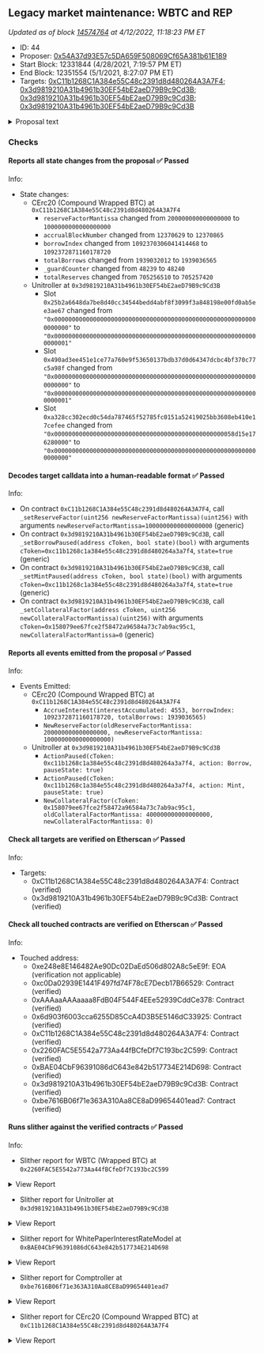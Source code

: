 ## Legacy market maintenance: WBTC and REP

_Updated as of block [14574764](https://etherscan.io/block/14574764) at 4/12/2022, 11:18:23 PM ET_

- ID: 44
- Proposer: [0x54A37d93E57c5DA659F508069Cf65A381b61E189](https://etherscan.io/address/0x54A37d93E57c5DA659F508069Cf65A381b61E189)
- Start Block: 12331844 (4/28/2021, 7:19:57 PM ET)
- End Block: 12351554 (5/1/2021, 8:27:07 PM ET)
- Targets: [0xC11b1268C1A384e55C48c2391d8d480264A3A7F4](https://etherscan.io/address/0xC11b1268C1A384e55C48c2391d8d480264A3A7F4#code); [0x3d9819210A31b4961b30EF54bE2aeD79B9c9Cd3B](https://etherscan.io/address/0x3d9819210A31b4961b30EF54bE2aeD79B9c9Cd3B#code); [0x3d9819210A31b4961b30EF54bE2aeD79B9c9Cd3B](https://etherscan.io/address/0x3d9819210A31b4961b30EF54bE2aeD79B9c9Cd3B#code); [0x3d9819210A31b4961b30EF54bE2aeD79B9c9Cd3B](https://etherscan.io/address/0x3d9819210A31b4961b30EF54bE2aeD79B9c9Cd3B#code)

<details>
  <summary>Proposal text</summary>

> # Legacy market maintenance: WBTC and REP
> In [Proposal 41](https://compound.finance/governance/proposals/41), we began the process to migrate WBTC to a modern upgradable cToken contract.
> 
> The new WBTC cToken has become widely adopted, with $2.2B supplied.
> 
> This proposal continues the deprecation process for the legacy WBTC market, following the process established for SAI and REP.
> 
> The Reserve Factor for the legacy asset will be raised to 100%, which removes the supply interest rate, and supplying and borrowing (new usage) will be disabled. The legacy WBTC cToken will still be effective collateral, and existing users will not be liquidated or materially impacted.
> 
> Finally, the proposal completes the deprecation of REP, by lowering its collateral factor to 0%, nine months after [Proposal 17](https://compound.finance/governance/proposals/17) disabled new usage of the asset.
> 
> [Discussion](https://www.comp.xyz/t/legacy-market-migration-wbtc/1333)
</details>

### Checks
#### Reports all state changes from the proposal ✅ Passed
  




Info:
- State changes:
    - CErc20 (Compound Wrapped BTC) at `0xC11b1268C1A384e55C48c2391d8d480264A3A7F4`
        - `reserveFactorMantissa` changed from `200000000000000000` to `1000000000000000000`
        - `accrualBlockNumber` changed from `12370629` to `12370865`
        - `borrowIndex` changed from `1092370306041414468` to `1092372871160178720`
        - `totalBorrows` changed from `1939032012` to `1939036565`
        - `_guardCounter` changed from `48239` to `48240`
        - `totalReserves` changed from `705256510` to `705257420`
    - Unitroller at `0x3d9819210A31b4961b30EF54bE2aeD79B9c9Cd3B`
        - Slot `0x25b2a6648da7be8d40cc34544bedd4abf8f3099f3a848198e00fd0ab5ee3ae67` changed from `"0x0000000000000000000000000000000000000000000000000000000000000000"` to `"0x0000000000000000000000000000000000000000000000000000000000000001"`
        - Slot `0x490ad3ee451e1ce77a760e9f53650137bdb37d0d64347dcbc4bf370c77c5a98f` changed from `"0x0000000000000000000000000000000000000000000000000000000000000000"` to `"0x0000000000000000000000000000000000000000000000000000000000000001"`
        - Slot `0xa328cc302ecd0c54da787465f52785fc0151a52419025bb3608eb410e17cefee` changed from `"0x000000000000000000000000000000000000000000000000058d15e176280000"` to `"0x0000000000000000000000000000000000000000000000000000000000000000"`

#### Decodes target calldata into a human-readable format ✅ Passed
  




Info:
- On contract `0xC11b1268C1A384e55C48c2391d8d480264A3A7F4`, call `_setReserveFactor(uint256 newReserveFactorMantissa)(uint256)` with arguments `newReserveFactorMantissa=1000000000000000000` (generic)
- On contract `0x3d9819210A31b4961b30EF54bE2aeD79B9c9Cd3B`, call `_setBorrowPaused(address cToken, bool state)(bool)` with arguments `cToken=0xc11b1268c1a384e55c48c2391d8d480264a3a7f4`, `state=true` (generic)
- On contract `0x3d9819210A31b4961b30EF54bE2aeD79B9c9Cd3B`, call `_setMintPaused(address cToken, bool state)(bool)` with arguments `cToken=0xc11b1268c1a384e55c48c2391d8d480264a3a7f4`, `state=true` (generic)
- On contract `0x3d9819210A31b4961b30EF54bE2aeD79B9c9Cd3B`, call `_setCollateralFactor(address cToken, uint256 newCollateralFactorMantissa)(uint256)` with arguments `cToken=0x158079ee67fce2f58472a96584a73c7ab9ac95c1`, `newCollateralFactorMantissa=0` (generic)

#### Reports all events emitted from the proposal ✅ Passed
  




Info:
- Events Emitted:
    - CErc20 (Compound Wrapped BTC) at `0xC11b1268C1A384e55C48c2391d8d480264A3A7F4`
        - `AccrueInterest(interestAccumulated: 4553, borrowIndex: 1092372871160178720, totalBorrows: 1939036565)`
        - `NewReserveFactor(oldReserveFactorMantissa: 200000000000000000, newReserveFactorMantissa: 1000000000000000000)`
    - Unitroller at `0x3d9819210A31b4961b30EF54bE2aeD79B9c9Cd3B`
        - `ActionPaused(cToken: 0xc11b1268c1a384e55c48c2391d8d480264a3a7f4, action: Borrow, pauseState: true)`
        - `ActionPaused(cToken: 0xc11b1268c1a384e55c48c2391d8d480264a3a7f4, action: Mint, pauseState: true)`
        - `NewCollateralFactor(cToken: 0x158079ee67fce2f58472a96584a73c7ab9ac95c1, oldCollateralFactorMantissa: 400000000000000000, newCollateralFactorMantissa: 0)`

#### Check all targets are verified on Etherscan ✅ Passed
  




Info:
- Targets:
    - 0xC11b1268C1A384e55C48c2391d8d480264A3A7F4: Contract (verified)
    - 0x3d9819210A31b4961b30EF54bE2aeD79B9c9Cd3B: Contract (verified)

#### Check all touched contracts are verified on Etherscan ✅ Passed
  




Info:
- Touched address:
    - 0xe248e8E146482Ae90Dc02DaEd506d802A8c5eE9f: EOA (verification not applicable)
    - 0xc0Da02939E1441F497fd74F78cE7Decb17B66529: Contract (verified)
    - 0xAAAaaAAAaaaa8FdB04F544F4EEe52939CddCe378: Contract (verified)
    - 0x6d903f6003cca6255D85CcA4D3B5E5146dC33925: Contract (verified)
    - 0xC11b1268C1A384e55C48c2391d8d480264A3A7F4: Contract (verified)
    - 0x2260FAC5E5542a773Aa44fBCfeDf7C193bc2C599: Contract (verified)
    - 0xBAE04CbF96391086dC643e842b517734E214D698: Contract (verified)
    - 0x3d9819210A31b4961b30EF54bE2aeD79B9c9Cd3B: Contract (verified)
    - 0xbe7616B06f71e363A310Aa8CE8aD99654401ead7: Contract (verified)

#### Runs slither against the verified contracts ✅ Passed
  




Info:
- Slither report for WBTC (Wrapped BTC) at `0x2260FAC5E5542a773Aa44fBCfeDf7C193bc2C599`

<details>
<summary>View Report</summary>

```
[92m
Claimable.transferOwnership(address) (crytic-export/etherscan-contracts/0x2260FAC5E5542a773Aa44fBCfeDf7C193bc2C599-WBTC.sol#561-563) should emit an event for: 
	- pendingOwner = newOwner (crytic-export/etherscan-contracts/0x2260FAC5E5542a773Aa44fBCfeDf7C193bc2C599-WBTC.sol#562) 
Reference: https://github.com/crytic/slither/wiki/Detector-Documentation#missing-events-access-control[0m
[92m
Claimable.transferOwnership(address).newOwner (crytic-export/etherscan-contracts/0x2260FAC5E5542a773Aa44fBCfeDf7C193bc2C599-WBTC.sol#561) lacks a zero-check on :
		- pendingOwner = newOwner (crytic-export/etherscan-contracts/0x2260FAC5E5542a773Aa44fBCfeDf7C193bc2C599-WBTC.sol#562)
Reference: https://github.com/crytic/slither/wiki/Detector-Documentation#missing-zero-address-validation[0m
[92m
Ownable._transferOwnership(address) (crytic-export/etherscan-contracts/0x2260FAC5E5542a773Aa44fBCfeDf7C193bc2C599-WBTC.sol#334-338) is never used and should be removed
SafeERC20.safeApprove(ERC20,address,uint256) (crytic-export/etherscan-contracts/0x2260FAC5E5542a773Aa44fBCfeDf7C193bc2C599-WBTC.sol#605-613) is never used and should be removed
SafeERC20.safeTransferFrom(ERC20,address,address,uint256) (crytic-export/etherscan-contracts/0x2260FAC5E5542a773Aa44fBCfeDf7C193bc2C599-WBTC.sol#594-603) is never used and should be removed
SafeMath.div(uint256,uint256) (crytic-export/etherscan-contracts/0x2260FAC5E5542a773Aa44fBCfeDf7C193bc2C599-WBTC.sol#44-49) is never used and should be removed
SafeMath.mul(uint256,uint256) (crytic-export/etherscan-contracts/0x2260FAC5E5542a773Aa44fBCfeDf7C193bc2C599-WBTC.sol#28-39) is never used and should be removed
Reference: https://github.com/crytic/slither/wiki/Detector-Documentation#dead-code[0m
[92m
Pragma version0.4.24 (crytic-export/etherscan-contracts/0x2260FAC5E5542a773Aa44fBCfeDf7C193bc2C599-WBTC.sol#1) allows old versions
solc-0.4.24 is not recommended for deployment
Reference: https://github.com/crytic/slither/wiki/Detector-Documentation#incorrect-versions-of-solidity[0m
[92m
Parameter SafeMath.mul(uint256,uint256)._a (crytic-export/etherscan-contracts/0x2260FAC5E5542a773Aa44fBCfeDf7C193bc2C599-WBTC.sol#28) is not in mixedCase
Parameter SafeMath.mul(uint256,uint256)._b (crytic-export/etherscan-contracts/0x2260FAC5E5542a773Aa44fBCfeDf7C193bc2C599-WBTC.sol#28) is not in mixedCase
Parameter SafeMath.div(uint256,uint256)._a (crytic-export/etherscan-contracts/0x2260FAC5E5542a773Aa44fBCfeDf7C193bc2C599-WBTC.sol#44) is not in mixedCase
Parameter SafeMath.div(uint256,uint256)._b (crytic-export/etherscan-contracts/0x2260FAC5E5542a773Aa44fBCfeDf7C193bc2C599-WBTC.sol#44) is not in mixedCase
Parameter SafeMath.sub(uint256,uint256)._a (crytic-export/etherscan-contracts/0x2260FAC5E5542a773Aa44fBCfeDf7C193bc2C599-WBTC.sol#54) is not in mixedCase
Parameter SafeMath.sub(uint256,uint256)._b (crytic-export/etherscan-contracts/0x2260FAC5E5542a773Aa44fBCfeDf7C193bc2C599-WBTC.sol#54) is not in mixedCase
Parameter SafeMath.add(uint256,uint256)._a (crytic-export/etherscan-contracts/0x2260FAC5E5542a773Aa44fBCfeDf7C193bc2C599-WBTC.sol#62) is not in mixedCase
Parameter SafeMath.add(uint256,uint256)._b (crytic-export/etherscan-contracts/0x2260FAC5E5542a773Aa44fBCfeDf7C193bc2C599-WBTC.sol#62) is not in mixedCase
Parameter BasicToken.transfer(address,uint256)._to (crytic-export/etherscan-contracts/0x2260FAC5E5542a773Aa44fBCfeDf7C193bc2C599-WBTC.sol#94) is not in mixedCase
Parameter BasicToken.transfer(address,uint256)._value (crytic-export/etherscan-contracts/0x2260FAC5E5542a773Aa44fBCfeDf7C193bc2C599-WBTC.sol#94) is not in mixedCase
Parameter BasicToken.balanceOf(address)._owner (crytic-export/etherscan-contracts/0x2260FAC5E5542a773Aa44fBCfeDf7C193bc2C599-WBTC.sol#109) is not in mixedCase
Parameter StandardToken.transferFrom(address,address,uint256)._from (crytic-export/etherscan-contracts/0x2260FAC5E5542a773Aa44fBCfeDf7C193bc2C599-WBTC.sol#157) is not in mixedCase
Parameter StandardToken.transferFrom(address,address,uint256)._to (crytic-export/etherscan-contracts/0x2260FAC5E5542a773Aa44fBCfeDf7C193bc2C599-WBTC.sol#158) is not in mixedCase
Parameter StandardToken.transferFrom(address,address,uint256)._value (crytic-export/etherscan-contracts/0x2260FAC5E5542a773Aa44fBCfeDf7C193bc2C599-WBTC.sol#159) is not in mixedCase
Parameter StandardToken.approve(address,uint256)._spender (crytic-export/etherscan-contracts/0x2260FAC5E5542a773Aa44fBCfeDf7C193bc2C599-WBTC.sol#184) is not in mixedCase
Parameter StandardToken.approve(address,uint256)._value (crytic-export/etherscan-contracts/0x2260FAC5E5542a773Aa44fBCfeDf7C193bc2C599-WBTC.sol#184) is not in mixedCase
Parameter StandardToken.allowance(address,address)._owner (crytic-export/etherscan-contracts/0x2260FAC5E5542a773Aa44fBCfeDf7C193bc2C599-WBTC.sol#197) is not in mixedCase
Parameter StandardToken.allowance(address,address)._spender (crytic-export/etherscan-contracts/0x2260FAC5E5542a773Aa44fBCfeDf7C193bc2C599-WBTC.sol#198) is not in mixedCase
Parameter StandardToken.increaseApproval(address,uint256)._spender (crytic-export/etherscan-contracts/0x2260FAC5E5542a773Aa44fBCfeDf7C193bc2C599-WBTC.sol#217) is not in mixedCase
Parameter StandardToken.increaseApproval(address,uint256)._addedValue (crytic-export/etherscan-contracts/0x2260FAC5E5542a773Aa44fBCfeDf7C193bc2C599-WBTC.sol#218) is not in mixedCase
Parameter StandardToken.decreaseApproval(address,uint256)._spender (crytic-export/etherscan-contracts/0x2260FAC5E5542a773Aa44fBCfeDf7C193bc2C599-WBTC.sol#239) is not in mixedCase
Parameter StandardToken.decreaseApproval(address,uint256)._subtractedValue (crytic-export/etherscan-contracts/0x2260FAC5E5542a773Aa44fBCfeDf7C193bc2C599-WBTC.sol#240) is not in mixedCase
Parameter Ownable.transferOwnership(address)._newOwner (crytic-export/etherscan-contracts/0x2260FAC5E5542a773Aa44fBCfeDf7C193bc2C599-WBTC.sol#326) is not in mixedCase
Parameter MintableToken.mint(address,uint256)._to (crytic-export/etherscan-contracts/0x2260FAC5E5542a773Aa44fBCfeDf7C193bc2C599-WBTC.sol#372) is not in mixedCase
Parameter MintableToken.mint(address,uint256)._amount (crytic-export/etherscan-contracts/0x2260FAC5E5542a773Aa44fBCfeDf7C193bc2C599-WBTC.sol#373) is not in mixedCase
Parameter BurnableToken.burn(uint256)._value (crytic-export/etherscan-contracts/0x2260FAC5E5542a773Aa44fBCfeDf7C193bc2C599-WBTC.sol#412) is not in mixedCase
Parameter PausableToken.transfer(address,uint256)._to (crytic-export/etherscan-contracts/0x2260FAC5E5542a773Aa44fBCfeDf7C193bc2C599-WBTC.sol#483) is not in mixedCase
Parameter PausableToken.transfer(address,uint256)._value (crytic-export/etherscan-contracts/0x2260FAC5E5542a773Aa44fBCfeDf7C193bc2C599-WBTC.sol#484) is not in mixedCase
Parameter PausableToken.transferFrom(address,address,uint256)._from (crytic-export/etherscan-contracts/0x2260FAC5E5542a773Aa44fBCfeDf7C193bc2C599-WBTC.sol#494) is not in mixedCase
Parameter PausableToken.transferFrom(address,address,uint256)._to (crytic-export/etherscan-contracts/0x2260FAC5E5542a773Aa44fBCfeDf7C193bc2C599-WBTC.sol#495) is not in mixedCase
Parameter PausableToken.transferFrom(address,address,uint256)._value (crytic-export/etherscan-contracts/0x2260FAC5E5542a773Aa44fBCfeDf7C193bc2C599-WBTC.sol#496) is not in mixedCase
Parameter PausableToken.approve(address,uint256)._spender (crytic-export/etherscan-contracts/0x2260FAC5E5542a773Aa44fBCfeDf7C193bc2C599-WBTC.sol#506) is not in mixedCase
Parameter PausableToken.approve(address,uint256)._value (crytic-export/etherscan-contracts/0x2260FAC5E5542a773Aa44fBCfeDf7C193bc2C599-WBTC.sol#507) is not in mixedCase
Parameter PausableToken.increaseApproval(address,uint256)._spender (crytic-export/etherscan-contracts/0x2260FAC5E5542a773Aa44fBCfeDf7C193bc2C599-WBTC.sol#517) is not in mixedCase
Parameter PausableToken.increaseApproval(address,uint256)._addedValue (crytic-export/etherscan-contracts/0x2260FAC5E5542a773Aa44fBCfeDf7C193bc2C599-WBTC.sol#518) is not in mixedCase
Parameter PausableToken.decreaseApproval(address,uint256)._spender (crytic-export/etherscan-contracts/0x2260FAC5E5542a773Aa44fBCfeDf7C193bc2C599-WBTC.sol#528) is not in mixedCase
Parameter PausableToken.decreaseApproval(address,uint256)._subtractedValue (crytic-export/etherscan-contracts/0x2260FAC5E5542a773Aa44fBCfeDf7C193bc2C599-WBTC.sol#529) is not in mixedCase
Parameter SafeERC20.safeTransfer(ERC20Basic,address,uint256)._token (crytic-export/etherscan-contracts/0x2260FAC5E5542a773Aa44fBCfeDf7C193bc2C599-WBTC.sol#585) is not in mixedCase
Parameter SafeERC20.safeTransfer(ERC20Basic,address,uint256)._to (crytic-export/etherscan-contracts/0x2260FAC5E5542a773Aa44fBCfeDf7C193bc2C599-WBTC.sol#586) is not in mixedCase
Parameter SafeERC20.safeTransfer(ERC20Basic,address,uint256)._value (crytic-export/etherscan-contracts/0x2260FAC5E5542a773Aa44fBCfeDf7C193bc2C599-WBTC.sol#587) is not in mixedCase
Parameter SafeERC20.safeTransferFrom(ERC20,address,address,uint256)._token (crytic-export/etherscan-contracts/0x2260FAC5E5542a773Aa44fBCfeDf7C193bc2C599-WBTC.sol#595) is not in mixedCase
Parameter SafeERC20.safeTransferFrom(ERC20,address,address,uint256)._from (crytic-export/etherscan-contracts/0x2260FAC5E5542a773Aa44fBCfeDf7C193bc2C599-WBTC.sol#596) is not in mixedCase
Parameter SafeERC20.safeTransferFrom(ERC20,address,address,uint256)._to (crytic-export/etherscan-contracts/0x2260FAC5E5542a773Aa44fBCfeDf7C193bc2C599-WBTC.sol#597) is not in mixedCase
Parameter SafeERC20.safeTransferFrom(ERC20,address,address,uint256)._value (crytic-export/etherscan-contracts/0x2260FAC5E5542a773Aa44fBCfeDf7C193bc2C599-WBTC.sol#598) is not in mixedCase
Parameter SafeERC20.safeApprove(ERC20,address,uint256)._token (crytic-export/etherscan-contracts/0x2260FAC5E5542a773Aa44fBCfeDf7C193bc2C599-WBTC.sol#606) is not in mixedCase
Parameter SafeERC20.safeApprove(ERC20,address,uint256)._spender (crytic-export/etherscan-contracts/0x2260FAC5E5542a773Aa44fBCfeDf7C193bc2C599-WBTC.sol#607) is not in mixedCase
Parameter SafeERC20.safeApprove(ERC20,address,uint256)._value (crytic-export/etherscan-contracts/0x2260FAC5E5542a773Aa44fBCfeDf7C193bc2C599-WBTC.sol#608) is not in mixedCase
Parameter CanReclaimToken.reclaimToken(ERC20Basic)._token (crytic-export/etherscan-contracts/0x2260FAC5E5542a773Aa44fBCfeDf7C193bc2C599-WBTC.sol#631) is not in mixedCase
Reference: https://github.com/crytic/slither/wiki/Detector-Documentation#conformance-to-solidity-naming-conventions[0m
[92m
totalSupply() should be declared external:
	- BasicToken.totalSupply() (crytic-export/etherscan-contracts/0x2260FAC5E5542a773Aa44fBCfeDf7C193bc2C599-WBTC.sol#85-87)
	- ERC20Basic.totalSupply() (crytic-export/etherscan-contracts/0x2260FAC5E5542a773Aa44fBCfeDf7C193bc2C599-WBTC.sol#11)
balanceOf(address) should be declared external:
	- BasicToken.balanceOf(address) (crytic-export/etherscan-contracts/0x2260FAC5E5542a773Aa44fBCfeDf7C193bc2C599-WBTC.sol#109-111)
	- ERC20Basic.balanceOf(address) (crytic-export/etherscan-contracts/0x2260FAC5E5542a773Aa44fBCfeDf7C193bc2C599-WBTC.sol#12)
allowance(address,address) should be declared external:
	- ERC20.allowance(address,address) (crytic-export/etherscan-contracts/0x2260FAC5E5542a773Aa44fBCfeDf7C193bc2C599-WBTC.sol#122-123)
	- StandardToken.allowance(address,address) (crytic-export/etherscan-contracts/0x2260FAC5E5542a773Aa44fBCfeDf7C193bc2C599-WBTC.sol#196-205)
renounceOwnership() should be declared external:
	- Ownable.renounceOwnership() (crytic-export/etherscan-contracts/0x2260FAC5E5542a773Aa44fBCfeDf7C193bc2C599-WBTC.sol#317-320)
	- WBTC.renounceOwnership() (crytic-export/etherscan-contracts/0x2260FAC5E5542a773Aa44fBCfeDf7C193bc2C599-WBTC.sol#656-658)
transferOwnership(address) should be declared external:
	- Claimable.transferOwnership(address) (crytic-export/etherscan-contracts/0x2260FAC5E5542a773Aa44fBCfeDf7C193bc2C599-WBTC.sol#561-563)
	- Ownable.transferOwnership(address) (crytic-export/etherscan-contracts/0x2260FAC5E5542a773Aa44fBCfeDf7C193bc2C599-WBTC.sol#326-328)
mint(address,uint256) should be declared external:
	- MintableToken.mint(address,uint256) (crytic-export/etherscan-contracts/0x2260FAC5E5542a773Aa44fBCfeDf7C193bc2C599-WBTC.sol#371-385)
finishMinting() should be declared external:
	- MintableToken.finishMinting() (crytic-export/etherscan-contracts/0x2260FAC5E5542a773Aa44fBCfeDf7C193bc2C599-WBTC.sol#391-395)
	- WBTC.finishMinting() (crytic-export/etherscan-contracts/0x2260FAC5E5542a773Aa44fBCfeDf7C193bc2C599-WBTC.sol#652-654)
pause() should be declared external:
	- Pausable.pause() (crytic-export/etherscan-contracts/0x2260FAC5E5542a773Aa44fBCfeDf7C193bc2C599-WBTC.sol#460-463)
unpause() should be declared external:
	- Pausable.unpause() (crytic-export/etherscan-contracts/0x2260FAC5E5542a773Aa44fBCfeDf7C193bc2C599-WBTC.sol#468-471)
claimOwnership() should be declared external:
	- Claimable.claimOwnership() (crytic-export/etherscan-contracts/0x2260FAC5E5542a773Aa44fBCfeDf7C193bc2C599-WBTC.sol#568-572)
Reference: https://github.com/crytic/slither/wiki/Detector-Documentation#public-function-that-could-be-declared-external[0m
0x2260FAC5E5542a773Aa44fBCfeDf7C193bc2C599 analyzed (16 contracts with 77 detectors), 67 result(s) found
```

</details>


- Slither report for Unitroller at `0x3d9819210A31b4961b30EF54bE2aeD79B9c9Cd3B`

<details>
<summary>View Report</summary>

```
Contract has no public source code
Traceback (most recent call last):
  File "/opt/hostedtoolcache/Python/3.10.4/x64/lib/python3.10/site-packages/slither/__main__.py", line 743, in main_impl
    ) = process_all(filename, args, detector_classes, printer_classes)
  File "/opt/hostedtoolcache/Python/3.10.4/x64/lib/python3.10/site-packages/slither/__main__.py", line 73, in process_all
    compilations = compile_all(target, **vars(args))
  File "/opt/hostedtoolcache/Python/3.10.4/x64/lib/python3.10/site-packages/crytic_compile/crytic_compile.py", line 637, in compile_all
    compilations.append(CryticCompile(target, **kwargs))
  File "/opt/hostedtoolcache/Python/3.10.4/x64/lib/python3.10/site-packages/crytic_compile/crytic_compile.py", line 117, in __init__
    self._compile(**kwargs)
  File "/opt/hostedtoolcache/Python/3.10.4/x64/lib/python3.10/site-packages/crytic_compile/crytic_compile.py", line 548, in _compile
    self._platform.compile(self, **kwargs)
  File "/opt/hostedtoolcache/Python/3.10.4/x64/lib/python3.10/site-packages/crytic_compile/platform/etherscan.py", line 256, in compile
    raise InvalidCompilation("Contract has no public source code: " + etherscan_url)
crytic_compile.platform.exceptions.InvalidCompilation: Contract has no public source code: https://api.etherscan.io/api?module=contract&action=getsourcecode&address=0x3d9819210A31b4961b30EF54bE2aeD79B9c9Cd3B
None
Error in 0x3d9819210A31b4961b30EF54bE2aeD79B9c9Cd3B
Traceback (most recent call last):
  File "/opt/hostedtoolcache/Python/3.10.4/x64/lib/python3.10/site-packages/slither/__main__.py", line 743, in main_impl
    ) = process_all(filename, args, detector_classes, printer_classes)
  File "/opt/hostedtoolcache/Python/3.10.4/x64/lib/python3.10/site-packages/slither/__main__.py", line 73, in process_all
    compilations = compile_all(target, **vars(args))
  File "/opt/hostedtoolcache/Python/3.10.4/x64/lib/python3.10/site-packages/crytic_compile/crytic_compile.py", line 637, in compile_all
    compilations.append(CryticCompile(target, **kwargs))
  File "/opt/hostedtoolcache/Python/3.10.4/x64/lib/python3.10/site-packages/crytic_compile/crytic_compile.py", line 117, in __init__
    self._compile(**kwargs)
  File "/opt/hostedtoolcache/Python/3.10.4/x64/lib/python3.10/site-packages/crytic_compile/crytic_compile.py", line 548, in _compile
    self._platform.compile(self, **kwargs)
  File "/opt/hostedtoolcache/Python/3.10.4/x64/lib/python3.10/site-packages/crytic_compile/platform/etherscan.py", line 256, in compile
    raise InvalidCompilation("Contract has no public source code: " + etherscan_url)
crytic_compile.platform.exceptions.InvalidCompilation: Contract has no public source code: https://api.etherscan.io/api?module=contract&action=getsourcecode&address=0x3d9819210A31b4961b30EF54bE2aeD79B9c9Cd3B

```

</details>


- Slither report for WhitePaperInterestRateModel at `0xBAE04CbF96391086dC643e842b517734E214D698`

<details>
<summary>View Report</summary>

```
Contract has no public source code
Traceback (most recent call last):
  File "/opt/hostedtoolcache/Python/3.10.4/x64/lib/python3.10/site-packages/slither/__main__.py", line 743, in main_impl
    ) = process_all(filename, args, detector_classes, printer_classes)
  File "/opt/hostedtoolcache/Python/3.10.4/x64/lib/python3.10/site-packages/slither/__main__.py", line 73, in process_all
    compilations = compile_all(target, **vars(args))
  File "/opt/hostedtoolcache/Python/3.10.4/x64/lib/python3.10/site-packages/crytic_compile/crytic_compile.py", line 637, in compile_all
    compilations.append(CryticCompile(target, **kwargs))
  File "/opt/hostedtoolcache/Python/3.10.4/x64/lib/python3.10/site-packages/crytic_compile/crytic_compile.py", line 117, in __init__
    self._compile(**kwargs)
  File "/opt/hostedtoolcache/Python/3.10.4/x64/lib/python3.10/site-packages/crytic_compile/crytic_compile.py", line 548, in _compile
    self._platform.compile(self, **kwargs)
  File "/opt/hostedtoolcache/Python/3.10.4/x64/lib/python3.10/site-packages/crytic_compile/platform/etherscan.py", line 256, in compile
    raise InvalidCompilation("Contract has no public source code: " + etherscan_url)
crytic_compile.platform.exceptions.InvalidCompilation: Contract has no public source code: https://api.etherscan.io/api?module=contract&action=getsourcecode&address=0xBAE04CbF96391086dC643e842b517734E214D698
None
Error in 0xBAE04CbF96391086dC643e842b517734E214D698
Traceback (most recent call last):
  File "/opt/hostedtoolcache/Python/3.10.4/x64/lib/python3.10/site-packages/slither/__main__.py", line 743, in main_impl
    ) = process_all(filename, args, detector_classes, printer_classes)
  File "/opt/hostedtoolcache/Python/3.10.4/x64/lib/python3.10/site-packages/slither/__main__.py", line 73, in process_all
    compilations = compile_all(target, **vars(args))
  File "/opt/hostedtoolcache/Python/3.10.4/x64/lib/python3.10/site-packages/crytic_compile/crytic_compile.py", line 637, in compile_all
    compilations.append(CryticCompile(target, **kwargs))
  File "/opt/hostedtoolcache/Python/3.10.4/x64/lib/python3.10/site-packages/crytic_compile/crytic_compile.py", line 117, in __init__
    self._compile(**kwargs)
  File "/opt/hostedtoolcache/Python/3.10.4/x64/lib/python3.10/site-packages/crytic_compile/crytic_compile.py", line 548, in _compile
    self._platform.compile(self, **kwargs)
  File "/opt/hostedtoolcache/Python/3.10.4/x64/lib/python3.10/site-packages/crytic_compile/platform/etherscan.py", line 256, in compile
    raise InvalidCompilation("Contract has no public source code: " + etherscan_url)
crytic_compile.platform.exceptions.InvalidCompilation: Contract has no public source code: https://api.etherscan.io/api?module=contract&action=getsourcecode&address=0xBAE04CbF96391086dC643e842b517734E214D698

```

</details>


- Slither report for Comptroller at `0xbe7616B06f71e363A310Aa8CE8aD99654401ead7`

<details>
<summary>View Report</summary>

```
Contract has no public source code
Traceback (most recent call last):
  File "/opt/hostedtoolcache/Python/3.10.4/x64/lib/python3.10/site-packages/slither/__main__.py", line 743, in main_impl
    ) = process_all(filename, args, detector_classes, printer_classes)
  File "/opt/hostedtoolcache/Python/3.10.4/x64/lib/python3.10/site-packages/slither/__main__.py", line 73, in process_all
    compilations = compile_all(target, **vars(args))
  File "/opt/hostedtoolcache/Python/3.10.4/x64/lib/python3.10/site-packages/crytic_compile/crytic_compile.py", line 637, in compile_all
    compilations.append(CryticCompile(target, **kwargs))
  File "/opt/hostedtoolcache/Python/3.10.4/x64/lib/python3.10/site-packages/crytic_compile/crytic_compile.py", line 117, in __init__
    self._compile(**kwargs)
  File "/opt/hostedtoolcache/Python/3.10.4/x64/lib/python3.10/site-packages/crytic_compile/crytic_compile.py", line 548, in _compile
    self._platform.compile(self, **kwargs)
  File "/opt/hostedtoolcache/Python/3.10.4/x64/lib/python3.10/site-packages/crytic_compile/platform/etherscan.py", line 256, in compile
    raise InvalidCompilation("Contract has no public source code: " + etherscan_url)
crytic_compile.platform.exceptions.InvalidCompilation: Contract has no public source code: https://api.etherscan.io/api?module=contract&action=getsourcecode&address=0xbe7616B06f71e363A310Aa8CE8aD99654401ead7
None
Error in 0xbe7616B06f71e363A310Aa8CE8aD99654401ead7
Traceback (most recent call last):
  File "/opt/hostedtoolcache/Python/3.10.4/x64/lib/python3.10/site-packages/slither/__main__.py", line 743, in main_impl
    ) = process_all(filename, args, detector_classes, printer_classes)
  File "/opt/hostedtoolcache/Python/3.10.4/x64/lib/python3.10/site-packages/slither/__main__.py", line 73, in process_all
    compilations = compile_all(target, **vars(args))
  File "/opt/hostedtoolcache/Python/3.10.4/x64/lib/python3.10/site-packages/crytic_compile/crytic_compile.py", line 637, in compile_all
    compilations.append(CryticCompile(target, **kwargs))
  File "/opt/hostedtoolcache/Python/3.10.4/x64/lib/python3.10/site-packages/crytic_compile/crytic_compile.py", line 117, in __init__
    self._compile(**kwargs)
  File "/opt/hostedtoolcache/Python/3.10.4/x64/lib/python3.10/site-packages/crytic_compile/crytic_compile.py", line 548, in _compile
    self._platform.compile(self, **kwargs)
  File "/opt/hostedtoolcache/Python/3.10.4/x64/lib/python3.10/site-packages/crytic_compile/platform/etherscan.py", line 256, in compile
    raise InvalidCompilation("Contract has no public source code: " + etherscan_url)
crytic_compile.platform.exceptions.InvalidCompilation: Contract has no public source code: https://api.etherscan.io/api?module=contract&action=getsourcecode&address=0xbe7616B06f71e363A310Aa8CE8aD99654401ead7

```

</details>


- Slither report for CErc20 (Compound Wrapped BTC) at `0xC11b1268C1A384e55C48c2391d8d480264A3A7F4`

<details>
<summary>View Report</summary>

```
Contract has no public source code
Traceback (most recent call last):
  File "/opt/hostedtoolcache/Python/3.10.4/x64/lib/python3.10/site-packages/slither/__main__.py", line 743, in main_impl
    ) = process_all(filename, args, detector_classes, printer_classes)
  File "/opt/hostedtoolcache/Python/3.10.4/x64/lib/python3.10/site-packages/slither/__main__.py", line 73, in process_all
    compilations = compile_all(target, **vars(args))
  File "/opt/hostedtoolcache/Python/3.10.4/x64/lib/python3.10/site-packages/crytic_compile/crytic_compile.py", line 637, in compile_all
    compilations.append(CryticCompile(target, **kwargs))
  File "/opt/hostedtoolcache/Python/3.10.4/x64/lib/python3.10/site-packages/crytic_compile/crytic_compile.py", line 117, in __init__
    self._compile(**kwargs)
  File "/opt/hostedtoolcache/Python/3.10.4/x64/lib/python3.10/site-packages/crytic_compile/crytic_compile.py", line 548, in _compile
    self._platform.compile(self, **kwargs)
  File "/opt/hostedtoolcache/Python/3.10.4/x64/lib/python3.10/site-packages/crytic_compile/platform/etherscan.py", line 256, in compile
    raise InvalidCompilation("Contract has no public source code: " + etherscan_url)
crytic_compile.platform.exceptions.InvalidCompilation: Contract has no public source code: https://api.etherscan.io/api?module=contract&action=getsourcecode&address=0xC11b1268C1A384e55C48c2391d8d480264A3A7F4
None
Error in 0xC11b1268C1A384e55C48c2391d8d480264A3A7F4
Traceback (most recent call last):
  File "/opt/hostedtoolcache/Python/3.10.4/x64/lib/python3.10/site-packages/slither/__main__.py", line 743, in main_impl
    ) = process_all(filename, args, detector_classes, printer_classes)
  File "/opt/hostedtoolcache/Python/3.10.4/x64/lib/python3.10/site-packages/slither/__main__.py", line 73, in process_all
    compilations = compile_all(target, **vars(args))
  File "/opt/hostedtoolcache/Python/3.10.4/x64/lib/python3.10/site-packages/crytic_compile/crytic_compile.py", line 637, in compile_all
    compilations.append(CryticCompile(target, **kwargs))
  File "/opt/hostedtoolcache/Python/3.10.4/x64/lib/python3.10/site-packages/crytic_compile/crytic_compile.py", line 117, in __init__
    self._compile(**kwargs)
  File "/opt/hostedtoolcache/Python/3.10.4/x64/lib/python3.10/site-packages/crytic_compile/crytic_compile.py", line 548, in _compile
    self._platform.compile(self, **kwargs)
  File "/opt/hostedtoolcache/Python/3.10.4/x64/lib/python3.10/site-packages/crytic_compile/platform/etherscan.py", line 256, in compile
    raise InvalidCompilation("Contract has no public source code: " + etherscan_url)
crytic_compile.platform.exceptions.InvalidCompilation: Contract has no public source code: https://api.etherscan.io/api?module=contract&action=getsourcecode&address=0xC11b1268C1A384e55C48c2391d8d480264A3A7F4

```

</details>


